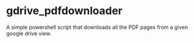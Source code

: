 # gdrive_pdfdownloader
A simple powershell script that downloads all the PDF pages from a given google drive view.
